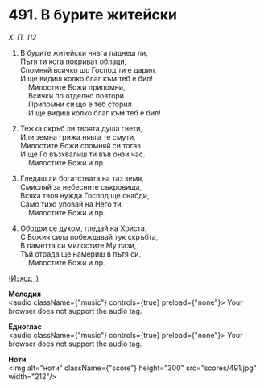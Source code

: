 # 491. В бурите житейски  

*Х. П. 112*  

1. В бурите житейски нявга паднеш ли,  
Пътя ти кога покриват облаци,  
Спомняй всичко що Господ ти е дарил,  
И ще видиш колко благ към теб е бил!  
    Милостите Божи припомни,  
    Всички по отделно повтори  
    Припомни си що е теб сторил  
    И ще видиш колко благ към теб е бил!  

2. Тежка скръб ли твоята душа гнети,  
Или земна грижа нявга те смути,  
Милостите Божи спомняй си тогаз  
И ще Го възхвалиш ти във онзи час.  
    Милостите Божи и пр.  

3. Гледаш ли богатствата на таз земя,  
Смисляй за небесните съкровища,  
Всяка твоя нужда Господ ще снабди,  
Само тихо уповай на Него ти.  
    Милостите Божи и пр.  

4. Ободри се духом, гледай на Христа,  
С Божия сила побеждавай тук скръбта,  
В паметта си милостите Му пази,  
Тъй отрада ще намериш в пътя си.  
    Милостите Божи и пр.  

[(Изход :)](http://biblia.bg/index.php?k=2&g=&s=)  

__Мелодия__  
<audio className={"music"} controls={true} preload={"none"}><source src="mp3/491.mp3" type="audio/mpeg"/>
Your browser does not support the audio tag.
</audio>  

__Едноглас__  
<audio className={"music"} controls={true} preload={"none"}><source src="transp/491.mp3" type="audio/mpeg"/>
Your browser does not support the audio tag.
</audio>  

__Ноти__  
<img alt="ноти" className={"score"} height="300" src="scores/491.jpg" width="212"/>

